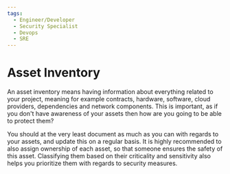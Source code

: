```yaml
---
tags:
  - Engineer/Developer
  - Security Specialist
  - Devops
  - SRE
---
```


# Asset Inventory


An asset inventory means having information about everything related to your project, meaning for example contracts, hardware, software, cloud providers, dependencies and network components. This is important, as if you don't have awareness of your assets then how are you going to be able to protect them? 

You should at the very least document as much as you can with regards to your assets, and update this on a regular basis. It is highly recommended to also assign ownership of each asset, so that someone ensures the safety of this asset. Classifying them based on their criticality and sensitivity also helps you prioritize them with regards to security measures.